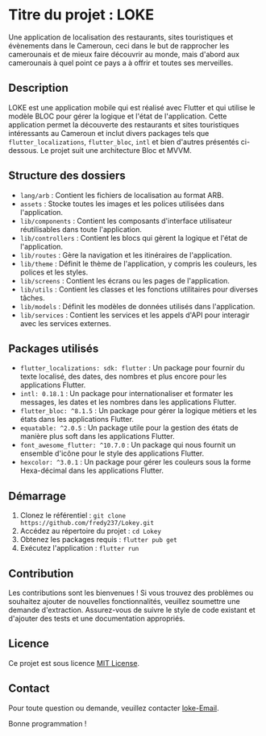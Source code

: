 # Titre du projet : LOKE

Une application de localisation des restaurants, sites touristiques et évènements dans le Cameroun, ceci dans le but de rapprocher les camerounais et de mieux faire découvrir au monde, mais d'abord aux camerounais à quel point ce pays a à offrir et toutes ses merveilles.

## Description

LOKE est une application mobile qui est réalisé avec Flutter et qui utilise le modèle BLOC pour gérer la logique et l'état de l'application. Cette application permet la découverte des restaurants et sites touristiques intéressants au Cameroun et inclut divers packages tels que `flutter_localizations`, `flutter_bloc`, `intl` et bien d'autres présentés ci-dessous. Le projet suit une architecture Bloc et MVVM.

## Structure des dossiers

- `lang/arb` : Contient les fichiers de localisation au format ARB.
- `assets` : Stocke toutes les images et les polices utilisées dans l'application.
- `lib/components` : Contient les composants d'interface utilisateur réutilisables dans toute l'application.
- `lib/controllers` : Contient les blocs qui gèrent la logique et l'état de l'application.
- `lib/routes` : Gère la navigation et les itinéraires de l'application.
- `lib/theme` : Définit le thème de l'application, y compris les couleurs, les polices et les styles.
- `lib/screens` : Contient les écrans ou les pages de l'application.
- `lib/utils` : Contient les classes et les fonctions utilitaires pour diverses tâches.
- `lib/models` : Définit les modèles de données utilisés dans l'application.
- `lib/services` : Contient les services et les appels d'API pour interagir avec les services externes.

## Packages utilisés

- `flutter_localizations: sdk: flutter` : Un package pour fournir du texte localisé, des dates, des nombres et plus encore pour les applications Flutter.
- `intl: 0.18.1` : Un package pour internationaliser et formater les messages, les dates et les nombres dans les applications Flutter.
- `flutter_bloc: ^8.1.5` : Un package pour gérer la logique métiers et les états dans les applications Flutter.
- `equatable: ^2.0.5` : Un package utile pour la gestion des états de manière plus soft dans les applications Flutter.
- `font_awesome_flutter: ^10.7.0` : Un package qui nous fournit un ensemble d'icône pour le style des applications Flutter.
- `hexcolor: ^3.0.1` : Un package pour gérer les couleurs sous la forme Hexa-décimal dans les applications Flutter.

## Démarrage

1. Clonez le référentiel : `git clone https://github.com/fredy237/Lokey.git`
2. Accédez au répertoire du projet : `cd Lokey`
3. Obtenez les packages requis : `flutter pub get`
4. Exécutez l'application : `flutter run`

## Contribution

Les contributions sont les bienvenues ! Si vous trouvez des problèmes ou souhaitez ajouter de nouvelles fonctionnalités, veuillez soumettre une demande d'extraction. Assurez-vous de suivre le style de code existant et d'ajouter des tests et une documentation appropriés.

## Licence

Ce projet est sous licence [MIT License](LICENSE).

## Contact

Pour toute question ou demande, veuillez contacter [loke-Email](mailto:takamchristian2@gmail.com).

Bonne programmation !
